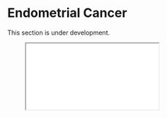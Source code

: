 # Endometrial Cancer
This section is under development.

<figure>
    <iframe src="trial_fig.html"></iframe>
</figure>
